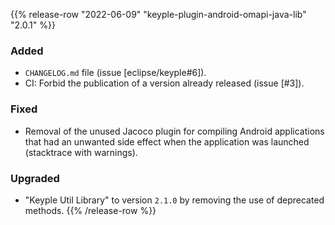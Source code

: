 {{% release-row "2022-06-09" "keyple-plugin-android-omapi-java-lib" "2.0.1" %}} 
### Added - `CHANGELOG.md` file (issue [eclipse/keyple#6]). - CI: Forbid the publication of a version already released (issue [#3]). ### Fixed - Removal of the unused Jacoco plugin for compiling Android applications that had an unwanted side effect when the application was launched (stacktrace with warnings). ### Upgraded - "Keyple Util Library" to version `2.1.0` by removing the use of deprecated methods.
{{% /release-row %}}

